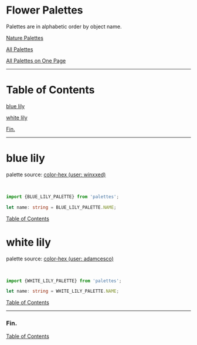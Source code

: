 <!--suppress JSUnresolvedLibraryURL -->
<!-- Coolors Palette Widget (Script) -->
<script src="https://coolors.co/palette-widget/widget.js"></script>

# Flower Palettes

Palettes are in alphabetic order by object name.

[Nature Palettes](../nature-palettes.md)

[All Palettes](../../all-palettes.md)

[All Palettes on One Page](../../all-palettes_one-page.md)

----

# Table of Contents

[blue lily](#blue-lily)

[white lily](#white-lily)

[Fin.](#fin)

----

# blue lily

palette source:
<a href="https://www.color-hex.com/color-palette/1040636" target="_blank" rel="noopener noreferrer">color-hex (user: winxxed)</a>

<!-- Coolors Palette Widget -->
<script data-id="05684644562469574">new CoolorsPaletteWidget("05684644562469574", ["f0f3f4","fafeff","7dced8","1d90af","3b2212"],"blue lily"); </script>
<br/>

````typescript
import {BLUE_LILY_PALETTE} from 'palettes';

let name: string = BLUE_LILY_PALETTE.NAME;
````

[Table of Contents](#table-of-contents)

# white lily

palette source:
<a href="https://www.color-hex.com/color-palette/1039504" target="_blank" rel="noopener noreferrer">color-hex (user: adamcesco)</a>

<!-- Coolors Palette Widget -->
<script data-id="08679171490640973">new CoolorsPaletteWidget("08679171490640973", ["fafbef","b1c69f","5f8661","d6d6ff","aeaed6"],"white lily"); </script>
<br/>

````typescript
import {WHITE_LILY_PALETTE} from 'palettes';

let name: string = WHITE_LILY_PALETTE.NAME;
````

[Table of Contents](#table-of-contents)

----

### Fin.

[Table of Contents](#table-of-contents)
